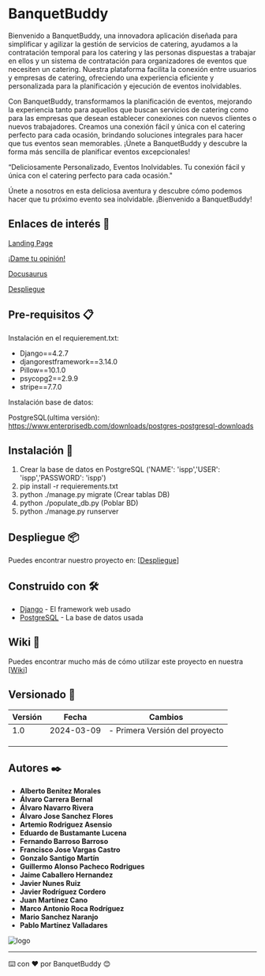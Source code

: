 # BanquetBuddy

Bienvenido a BanquetBuddy, una innovadora aplicación diseñada para simplificar y agilizar la gestión de servicios de catering, ayudamos a la contratación temporal para los catering y las personas dispuestas a trabajar en ellos y un sistema de contratación para organizadores de eventos que necesiten un catering. Nuestra plataforma facilita la conexión entre usuarios y empresas de catering, ofreciendo una experiencia eficiente y personalizada para la planificación y ejecución de eventos inolvidables.

Con BanquetBuddy, transformamos la planificación de eventos, mejorando la experiencia tanto para aquellos que buscan servicios de catering como para las empresas que desean establecer conexiones con nuevos clientes o nuevos trabajadores. Creamos una conexión fácil y única con el catering perfecto para cada ocasión, brindando soluciones integrales para hacer que tus eventos sean memorables. ¡Únete a BanquetBuddy y descubre la forma más sencilla de planificar eventos excepcionales!

“Deliciosamente Personalizado, Eventos Inolvidables. Tu conexión fácil y única con el catering perfecto para cada ocasión."

Únete a nosotros en esta deliciosa aventura y descubre cómo podemos hacer que tu próximo evento sea inolvidable. ¡Bienvenido a BanquetBuddy!

## Enlaces de interés 🔗

[Landing Page](https://ispp-grupo-8.github.io/banquetbuddy.landing-page/)

[¡Dame tu opinión!](https://docs.google.com/forms/d/e/1FAIpQLSfMTBCnbfQ6rzbyg9BjClGEgxGa4RmDEFyk_vA2AcKwnMnp0w/viewform)

[Docusaurus](https://docusaurus-banquet-buddy.vercel.app/)

[Despliegue](https://banquetbuddyppl.pythonanywhere.com/)


## Pre-requisitos 📋

Instalación en el requierement.txt:
  
  - Django==4.2.7
  - djangorestframework==3.14.0
  - Pillow==10.1.0
  - psycopg2==2.9.9
  - stripe==7.7.0

Instalación base de datos:

PostgreSQL(ultima versión):
https://www.enterprisedb.com/downloads/postgres-postgresql-downloads

## Instalación 🔧

1) Crear la base de datos en PostgreSQL ('NAME': 'ispp','USER': 'ispp','PASSWORD': 'ispp')
2) pip install -r requierements.txt 
3) python ./manage.py migrate (Crear tablas DB)
4) python ./populate_db.py (Poblar BD)
5) python ./manage.py runserver


## Despliegue 📦

Puedes encontrar nuestro proyecto en: [[Despliegue](https://banquetbuddy.pythonanywhere.com/)]
## Construido con 🛠️

* [Django](https://docs.djangoproject.com/en/5.0/) - El framework web usado
* [PostgreSQL](https://www.postgresql.org/docs/) - La base de datos usada

## Wiki 📖

Puedes encontrar mucho más de cómo utilizar este proyecto en nuestra [[Wiki](https://github.com/ISPP-GRUPO-8/BANQUETBUDDY/wiki)]

## Versionado 📌

| Versión | Fecha       | Cambios                                             |
|---------|-------------|-----------------------------------------------------|
| 1.0     | 2024-03-09  | - Primera Versión del proyecto                      |
|         |             |                                                     |
|         |             |                                                     |
|         |             |                                                     |


## Autores ✒️

* **Alberto Benitez Morales**
* **Álvaro Carrera Bernal**
* **Álvaro Navarro Rivera**
* **Álvaro Jose Sanchez Flores**
* **Artemio Rodriguez Asensio**
* **Eduardo de Bustamante Lucena**
* **Fernando Barroso Barroso**
* **Francisco Jose Vargas Castro**
* **Gonzalo Santigo Martín**
* **Guillermo Alonso Pacheco Rodrigues**
* **Jaime Caballero Hernandez**
* **Javier Nunes Ruiz**
* **Javier Rodríguez Cordero**
* **Juan Martínez Cano**
* **Marco Antonio Roca Rodríguez**
* **Mario Sanchez Naranjo**
* **Pablo Martínez Valladares**






![logo](https://github.com/ISPP-GRUPO-8/BANQUETBUDDY/assets/73229534/7594bf42-439e-41f1-8b8b-b99aa3795703)


---
⌨️ con ❤️ por BanquetBuddy 😊
